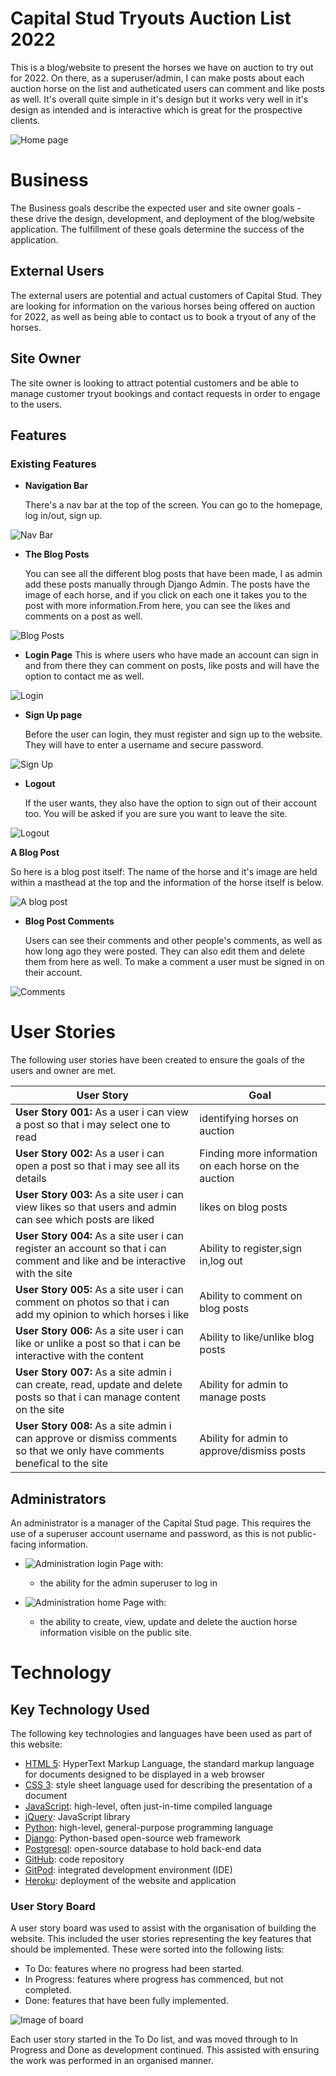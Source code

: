 # Capital Stud Tryouts Auction List 2022

This is a blog/website to present the horses we have on auction to try out for 2022. On there, as a superuser/admin, I can make posts about each auction horse on the list and autheticated users can comment and like posts as well. It's overall quite simple in it's design but it works very well in it's design as intended and is interactive which is great for the prospective clients.

![Home page](./media/home-page.png)

# Business

The Business goals describe the expected user and site owner goals - these drive the design, development, and deployment of the blog/website application. The fulfillment of these goals determine the success of the application.

## External Users

The external users are potential and actual customers of Capital Stud. They are looking for information on the various horses being offered on auction for 2022, as well as being able to contact us to book a tryout of any of the horses.

## Site Owner

The site owner is looking to attract potential customers and be able to manage customer tryout bookings and contact requests in order to engage to the users.

## Features 

### Existing Features

- __Navigation Bar__

  There's a nav bar at the top of the screen. You can go to the homepage, log in/out, sign up.

![Nav Bar](./media/nav-bar.png)


- __The Blog Posts__

  You can see all the different blog posts that have been made, I as admin add these posts manually through Django Admin. The posts have the image of each horse, and if you click on each one it takes you to the post with more information.From here, you can see the likes and comments on a post as well. 

![Blog Posts](./media/blog-posts.png)

- __Login Page__
  This is where users who have made an account can sign in and from there they can comment on posts, like posts and will have the option to contact me as well. 
 

![Login](./media/signin.png)

- __Sign Up page__

  Before the user can login, they must register and sign up to the website. They will have to enter a username and secure password. 

![Sign Up](./media/signup.png)

- __Logout__

  If the user wants, they also have the option to sign out of their account too. You will be asked if you are sure you want to leave the site.

![Logout](./media/sign-out.png)


 __A Blog Post__

  So here is a blog post itself: The name of the horse and it's image are held within a masthead at the top and the information of the horse itself is below.

![A blog post](./media/a-post.png)

- __Blog Post Comments__ 

  Users can see their comments and other people's comments, as well as how long ago they were posted. They can also edit them and delete them from here as well. To make a comment a user must be signed in on their account. 

![Comments](./media/comments.png)

# User Stories

The following user stories have been created to ensure the goals of the users and owner are met.

| User Story | Goal |
| --- | --- |
| **User Story 001:** As a user i can view a post so that i may select one to read | identifying horses on auction |
| **User Story 002:** As a user i can open a post so that i may see all its details | Finding more information on each horse on the auction |
| **User Story 003:** As a site user i can view likes so that users and admin can see which posts are liked | likes on blog posts |
| **User Story 004:** As a site user i can register an account so that i can comment and like and be interactive with the site | Ability to register,sign in,log out |
| **User Story 005:** As a site user i can comment on photos so that i can add my opinion to which horses i like | Ability to comment on blog posts |
| **User Story 006:** As a site user i can like or unlike a post so that i can be interactive with the content | Ability to like/unlike blog posts |
| **User Story 007:** As a site admin i can create, read, update and delete posts so that i can manage content on the site | Ability for admin to manage posts |
| **User Story 008:** As a site admin i can approve or dismiss comments so that we only have comments benefical to the site | Ability for admin to approve/dismiss posts|

## Administrators

An administrator is a manager of the Capital Stud page. This requires the use of a superuser account username and password, as this is not public-facing information.

- ![Administration login Page](./media/admin-login.png) with:
    - the ability for the admin superuser to log in

- ![Administration home Page](./media/admin-home.png) with:
    - the ability to create, view, update and delete the auction horse information visible on the public site.

# Technology

## Key Technology Used

The following key technologies and languages have been used as part of this website:

- [HTML 5](https://en.wikipedia.org/wiki/HTML): HyperText Markup Language, the standard markup language for documents designed to be displayed in a web browser
- [CSS 3](https://en.wikipedia.org/wiki/CSS): style sheet language used for describing the presentation of a document
- [JavaScript](https://www.javascript.com/): high-level, often just-in-time compiled language
- [jQuery](https://jquery.com/): JavaScript library
- [Python](https://www.python.org/): high-level, general-purpose programming language
- [Django](https://www.djangoproject.com/): Python-based open-source web framework
- [Postgresql](https://www.postgresql.org/): open-source database to hold back-end data
- [GitHub](https://github.com/): code repository
- [GitPod](https://www.gitpod.io/): integrated development environment (IDE)
- [Heroku](https://www.heroku.com/): deployment of the website and application

### User Story Board

A user story board was used to assist with the organisation of building the website. This included the user stories representing the key features that should be implemented. These were sorted into the following lists:

- To Do: features where no progress had been started.
- In Progress: features where progress has commenced, but not completed.
- Done: features that have been fully implemented.

![Image of board](./media/user-story.png)

Each user story started in the To Do list, and was moved through to In Progress and Done as development continued. This assisted with ensuring the work was performed in an organised manner.

